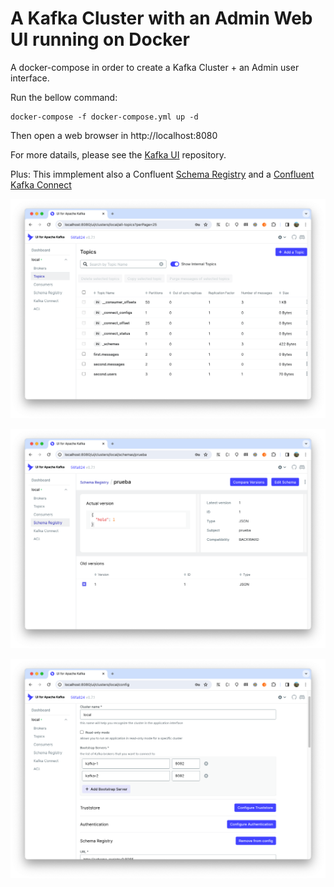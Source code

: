 # A Kafka Cluster with an Admin Web UI running on Docker

A docker-compose in order to create a Kafka Cluster + an Admin user interface.

Run the bellow command:
```
docker-compose -f docker-compose.yml up -d
```

Then open a web browser in http://localhost:8080

For more datails, please see the [Kafka UI](https://github.com/provectus/kafka-ui) repository.

Plus: This immplement also a Confluent [Schema Registry](https://docs.confluent.io/platform/current/schema-registry/index.html) and a [Confluent Kafka Connect](https://docs.confluent.io/platform/current/connect/index.html)

![](/resources/ss1.png)

![](/resources/ss2.png)

![](/resources/ss3.png)
